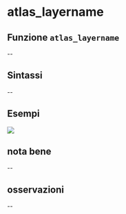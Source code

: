 # atlas\_layername

## Funzione `atlas_layername`

--

## Sintassi

--

## Esempi

![](https://github.com/pigreco/HfcQGIS/tree/852bbb62a0d5b7739914d4de0ea5b1ebbb5d81d1/img/variabili/atlas_layername/atlas_layername1.png)

## nota bene

--

## osservazioni

--

